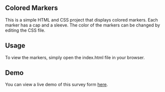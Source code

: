 ## Colored Markers

This is a simple HTML and CSS project that displays colored markers. Each marker has a cap and a sleeve. The color of the markers can be changed by editing the CSS file.

## Usage

To view the markers, simply open the index.html file in your browser.

## Demo

You can view a live demo of this survey form [here](https://friendly-pixie-334606.netlify.app/).